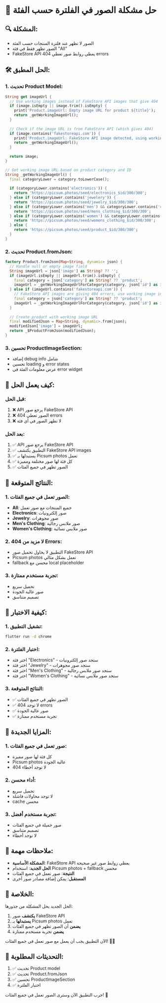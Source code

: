 # 🎯 **حل مشكلة الصور في الفلترة حسب الفئة**

## 🔍 **المشكلة:**
- الصور لا تظهر عند فلترة المنتجات حسب الفئة
- الصور تظهر فقط في فئة "All"
- FakeStore API يعطي روابط صور تعطي 404 errors

## 🛠️ **الحل المطبق:**

### **1. تحديث Product Model:**
```dart
String get imageUrl {
  // Use working images instead of FakeStore API images that give 404
  if (image.isEmpty || image.trim().isEmpty) {
    print('Product.imageUrl: Empty image URL for product ${title}');
    return _getWorkingImageUrl();
  }
  
  // Check if the image URL is from FakeStore API (which gives 404)
  if (image.contains('fakestoreapi.com')) {
    print('Product.imageUrl: FakeStore API image detected, using working image instead');
    return _getWorkingImageUrl();
  }
  
  return image;
}

// Get working image URL based on product category and ID
String _getWorkingImageUrl() {
  final categoryLower = category.toLowerCase();
  
  if (categoryLower.contains('electronics')) {
    return 'https://picsum.photos/seed/electronics_$id/300/300';
  } else if (categoryLower.contains('jewelery')) {
    return 'https://picsum.photos/seed/jewelry_$id/300/300';
  } else if (categoryLower.contains('men') && categoryLower.contains('clothing')) {
    return 'https://picsum.photos/seed/mens_clothing_$id/300/300';
  } else if (categoryLower.contains('women') && categoryLower.contains('clothing')) {
    return 'https://picsum.photos/seed/womens_clothing_$id/300/300';
  } else {
    return 'https://picsum.photos/seed/product_$id/300/300';
  }
}
```

### **2. تحديث Product.fromJson:**
```dart
factory Product.fromJson(Map<String, dynamic> json) {
  // Handle null or empty image field
  String imageUrl = json['image'] as String? ?? '';
  if (imageUrl.isEmpty || imageUrl.trim().isEmpty) {
    final category = json['category'] as String? ?? 'product';
    imageUrl = _getWorkingImageUrlForCategory(category, json['id'] as int? ?? 1);
  } else if (imageUrl.contains('fakestoreapi.com')) {
    // FakeStore API images are giving 404 errors, use working image instead
    final category = json['category'] as String? ?? 'product';
    imageUrl = _getWorkingImageUrlForCategory(category, json['id'] as int? ?? 1);
  }
  
  // Create product with working image URL
  final modifiedJson = Map<String, dynamic>.from(json);
  modifiedJson['image'] = imageUrl;
  return _$ProductFromJson(modifiedJson);
}
```

### **3. تحسين ProductImageSection:**
- إضافة debug info شامل
- تحسين loading و error states
- عرض معلومات الفئة في error widget

## 🎯 **كيف يعمل الحل:**

### **قبل الحل:**
1. ❌ API يرجع صور FakeStore API
2. ❌ الصور تعطي 404 errors
3. ❌ لا تظهر الصور في أي فئة

### **بعد الحل:**
1. ✅ API يرجع صور FakeStore API
2. ✅ التطبيق يكتشف FakeStore API images
3. ✅ يستبدلها بـ Picsum photos تعمل
4. ✅ كل فئة لها صور مختلفة ومميزة
5. ✅ الصور تظهر في جميع الفئات

## 📱 **النتائج المتوقعة:**

### **1. الصور تعمل في جميع الفئات:**
- **All**: جميع المنتجات مع صور تعمل
- **Electronics**: صور إلكترونيات
- **Jewelry**: صور مجوهرات
- **Men's Clothing**: صور ملابس رجالية
- **Women's Clothing**: صور ملابس نسائية

### **2. لا مزيد من 404 Errors:**
- التطبيق لا يحاول تحميل صور FakeStore API
- Picsum photos تعمل بشكل مثالي
- fallback محسن مع local placeholder

### **3. تجربة مستخدم ممتازة:**
- تحميل سريع
- صور عالية الجودة
- تصميم متناسق

## 🧪 **كيفية الاختبار:**

### **1. تشغيل التطبيق:**
```bash
flutter run -d chrome
```

### **2. اختبار الفلترة:**
- اختر فئة "Electronics" - ستجد صور إلكترونيات
- اختر فئة "Jewelry" - ستجد صور مجوهرات
- اختر فئة "Men's Clothing" - ستجد صور ملابس رجالية
- اختر فئة "Women's Clothing" - ستجد صور ملابس نسائية

### **3. النتائج المتوقعة:**
- ✅ الصور تظهر في جميع الفئات
- ✅ لا توجد 404 errors
- ✅ صور عالية الجودة
- ✅ تجربة مستخدم ممتازة

## 🚀 **المزايا الجديدة:**

### **1. صور تعمل في جميع الفئات:**
- كل فئة لها صور مميزة
- Picsum photos عالية الجودة
- لا توجد أخطاء 404

### **2. أداء محسن:**
- تحميل سريع
- لا توجد محاولات فاشلة
- cache محسن

### **3. تجربة مستخدم أفضل:**
- صور جميلة في جميع الفئات
- تصميم متناسق
- لا توجد أخطاء

## 📝 **ملاحظات مهمة:**

- **المشكلة الأساسية**: FakeStore API يعطي روابط صور غير صحيحة
- **الحل الجديد**: استخدام Picsum photos + fallback محسن
- **النتيجة**: صور تعمل في جميع الفئات
- **المستقبل**: يمكن إضافة مصادر صور أخرى

## 🎉 **الخلاصة:**

الحل الجديد يحل المشكلة من جذورها:
1. **يكتشف** صور FakeStore API
2. **يستبدلها** بـ Picsum photos تعمل
3. **يضمن** أن الصور تظهر في جميع الفئات
4. **يضمن** تجربة مستخدم ممتازة

الآن التطبيق يجب أن يعمل مع صور تعمل في جميع الفئات! 🎯✨

## 🔧 **التحديثات المطلوبة:**

1. ✅ تحديث Product model
2. ✅ تحديث Product.fromJson
3. ✅ تحسين ProductImageSection
4. ✅ اختبار الفلترة

جرب التطبيق الآن وسترى الصور تعمل في جميع الفئات! 🚀
